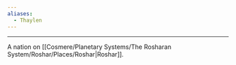 ```yaml
---
aliases:
  - Thaylen
---
```


---
A nation on [[Cosmere/Planetary Systems/The Rosharan System/Roshar/Places/Roshar|Roshar]].